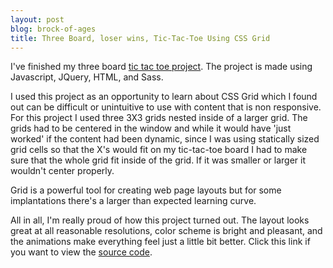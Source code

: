 ```yaml
---
layout: post
blog: brock-of-ages
title: Three Board, loser wins, Tic-Tac-Toe Using CSS Grid
---
```

I've finished my three board [tic tac toe project](https://khanthulhu.github.io/tic-tac-toe/). The project is made using Javascript, JQuery, HTML, and Sass.

I used this project as an opportunity to learn about CSS Grid which I found out can be difficult or unintuitive to use with content that is non responsive. For this project I used three 3X3 grids nested inside of a larger grid. The grids had to be centered in the window and while it would have 'just worked' if the content had been dynamic, since I was using statically sized grid cells so that the X's would fit on my tic-tac-toe board I had to make sure that the whole grid fit inside of the grid. If it was smaller or larger it wouldn't center properly.

Grid is a powerful tool for creating web page layouts but for some implantations there's a larger than expected learning curve.

All in all, I'm really proud of how this project turned out. The layout looks great at all reasonable resolutions, color scheme is bright and pleasant, and the animations make everything feel just a little bit better. Click this link if you want to view the [source code](https://github.com/Khanthulhu/tic-tac-toe).